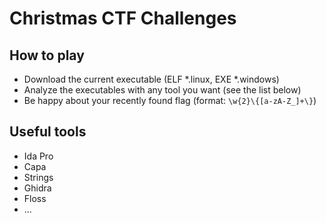 # Christmas CTF Challenges
## How to play
- Download the current executable (ELF *.linux, EXE *.windows)
- Analyze the executables with any tool you want (see the list below)
- Be happy about your recently found flag (format: `\w{2}\{[a-zA-Z_]+\}`)

## Useful tools
- Ida Pro
- Capa
- Strings
- Ghidra
- Floss
- ...
